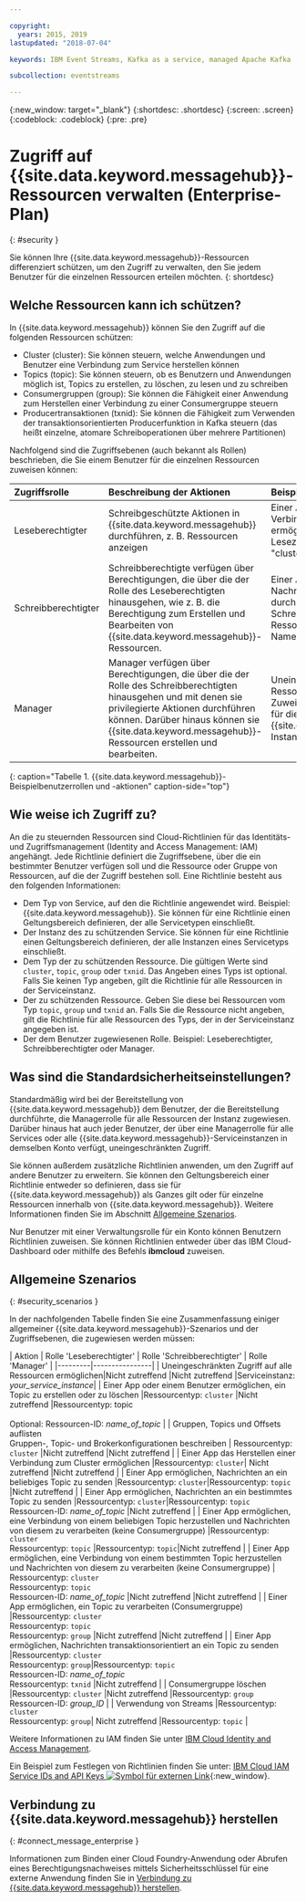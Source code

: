 ```yaml
---

copyright:
  years: 2015, 2019
lastupdated: "2018-07-04"

keywords: IBM Event Streams, Kafka as a service, managed Apache Kafka

subcollection: eventstreams

---
```


{:new_window: target="_blank"}
{:shortdesc: .shortdesc}
{:screen: .screen}
{:codeblock: .codeblock}
{:pre: .pre}

# Zugriff auf {{site.data.keyword.messagehub}}-Ressourcen verwalten (Enterprise-Plan)
{: #security }

Sie können Ihre {{site.data.keyword.messagehub}}-Ressourcen differenziert schützen, um den Zugriff zu verwalten, den Sie jedem Benutzer für die einzelnen Ressourcen erteilen möchten.
{: shortdesc}

## Welche Ressourcen kann ich schützen?

In {{site.data.keyword.messagehub}} können Sie den Zugriff auf die folgenden Ressourcen schützen:
* Cluster (cluster): Sie können steuern, welche Anwendungen und Benutzer eine Verbindung zum Service herstellen können
* Topics (topic): Sie können steuern, ob es Benutzern und Anwendungen möglich ist, Topics zu erstellen, zu löschen, zu lesen und zu schreiben 
* Consumergruppen (group): Sie können die Fähigkeit einer Anwendung zum Herstellen einer Verbindung zu einer Consumergruppe steuern 
* Producertransaktionen (txnid): Sie können die Fähigkeit zum Verwenden der transaktionsorientierten Producerfunktion in Kafka steuern (das heißt einzelne, atomare Schreiboperationen über mehrere Partitionen)

Nachfolgend sind die Zugriffsebenen (auch bekannt als Rollen) beschrieben, die Sie einem Benutzer für die einzelnen Ressourcen zuweisen können:

| Zugriffsrolle | Beschreibung der Aktionen | Beispielaktionen |
|:-----------------|:-----------------|:-----------------|
|  Leseberechtigter | Schreibgeschützte Aktionen in {{site.data.keyword.messagehub}} durchführen, z. B. Ressourcen anzeigen | Einer App das Herstellen einer Verbindung zu einem Cluster ermöglichen durch Zuweisen von Lesezugriff zum Ressourcentyp "cluster" |
| Schreibberechtigter | Schreibberechtigte verfügen über Berechtigungen, die über die der Rolle des Leseberechtigten hinausgehen, wie z. B. die Berechtigung zum Erstellen und Bearbeiten von {{site.data.keyword.messagehub}}-Ressourcen. | Einer App das Senden von Nachrichten an Topics ermöglichen durch das Zuweisen von Schreibzugriff auf Topic-Ressourcentypen und Topic-Namenstypen|
| Manager | Manager verfügen über Berechtigungen, die über die der Rolle des Schreibberechtigten hinausgehen und mit denen sie privilegierte Aktionen durchführen können. Darüber hinaus können sie {{site.data.keyword.messagehub}}-Ressourcen erstellen und bearbeiten. | Uneingeschränkten Zugriff auf alle Ressourcen ermöglichen durch Zuweisen von Verwaltungszugriff für die {{site.data.keyword.messagehub}}-Instanz|
{: caption="Tabelle 1. {{site.data.keyword.messagehub}}-Beispielbenutzerrollen und -aktionen" caption-side="top"}

<!-- comment from Charlie and my reply 
CM: need to confirm if hierarchical e.g. write includes read - and doc. 
KR: I think they do inherit the lower level access https://console.bluemix.net/docs/iam/users_roles.html#iamusermanrol 
-->


## Wie weise ich Zugriff zu?

An die zu steuernden Ressourcen sind Cloud-Richtlinien für das Identitäts- und Zugriffsmanagement (Identity and Access Management: IAM) angehängt. Jede Richtlinie definiert die Zugriffsebene, über die ein bestimmter Benutzer verfügen soll und die Ressource oder Gruppe von Ressourcen, auf die der Zugriff bestehen soll. Eine Richtlinie besteht aus den folgenden Informationen: 
* Dem Typ von Service, auf den die Richtlinie angewendet wird. Beispiel: {{site.data.keyword.messagehub}}. Sie können für eine Richtlinie einen Geltungsbereich definieren, der alle Servicetypen einschließt. 
* Der Instanz des zu schützenden Service. Sie können für eine Richtlinie einen Geltungsbereich definieren, der alle Instanzen eines Servicetyps einschließt. 
* Dem Typ der zu schützenden Ressource. Die gültigen Werte sind <code>cluster</code>, <code>topic</code>, <code>group</code> oder <code>txnid</code>. Das Angeben eines Typs ist optional. Falls Sie keinen Typ angeben, gilt die Richtlinie für alle Ressourcen in der Serviceinstanz. 
* Der zu schützenden Ressource. Geben Sie diese bei Ressourcen vom Typ <code>topic</code>, <code>group</code> und <code>txnid</code> an. Falls Sie die Ressource nicht angeben, gilt die Richtlinie für alle Ressourcen des Typs, der in der Serviceinstanz angegeben ist. 
* Der dem Benutzer zugewiesenen Rolle. Beispiel: Leseberechtigter, Schreibberechtigter oder Manager. 

## Was sind die Standardsicherheitseinstellungen?

Standardmäßig wird bei der Bereitstellung von {{site.data.keyword.messagehub}} dem Benutzer, der die Bereitstellung durchführte, die Managerrolle für alle Ressourcen der Instanz zugewiesen. Darüber hinaus hat auch jeder Benutzer, der über eine Managerrolle für alle Services oder alle {{site.data.keyword.messagehub}}-Serviceinstanzen in demselben Konto verfügt, uneingeschränkten Zugriff. 

Sie können außerdem zusätzliche Richtlinien anwenden, um den Zugriff auf andere Benutzer zu erweitern. Sie können den Geltungsbereich einer Richtlinie entweder so definieren, dass sie für {{site.data.keyword.messagehub}} als Ganzes gilt oder für einzelne Ressourcen innerhalb von {{site.data.keyword.messagehub}}. Weitere Informationen finden Sie im Abschnitt [Allgemeine Szenarios](#security_scenarios).

Nur Benutzer mit einer Verwaltungsrolle für ein Konto können Benutzern Richtlinien zuweisen. Sie können Richtlinien entweder über das IBM Cloud-Dashboard oder mithilfe des Befehls **ibmcloud** zuweisen. 
<!--
For example steps for {{site.data.keyword.messagehub}}, see [Examples](#security_examples).
-->


## Allgemeine Szenarios
{: #security_scenarios }

In der nachfolgenden Tabelle finden Sie eine Zusammenfassung einiger allgemeiner {{site.data.keyword.messagehub}}-Szenarios und der Zugriffsebenen, die zugewiesen werden müssen:

| Aktion | Rolle 'Leseberechtigter' | Rolle 'Schreibberechtigter' | Rolle 'Manager' |
|---------|----------------|
| Uneingeschränkten Zugriff auf alle Ressourcen ermöglichen|Nicht zutreffend   |Nicht zutreffend  |Serviceinstanz: <var class="keyword varname">your_service_instance</var>|
| Einer App oder einem Benutzer ermöglichen, ein Topic zu erstellen oder zu löschen |Ressourcentyp: <code>cluster</code>   |Nicht zutreffend  |Ressourcentyp: topic <br/><br/>Optional: Ressourcen-ID: <var class="keyword varname">name_of_topic</var> |
| Gruppen, Topics und Offsets auflisten <br/> Gruppen-, Topic- und Brokerkonfigurationen beschreiben | Ressourcentyp: <code>cluster</code>      |Nicht zutreffend  |Nicht zutreffend      |
| Einer App das Herstellen einer Verbindung zum Cluster ermöglichen  |Ressourcentyp: <code>cluster</code>| Nicht zutreffend     |Nicht zutreffend      |
| Einer App ermöglichen, Nachrichten an ein beliebiges Topic zu senden  |Ressourcentyp: <code>cluster</code>|Ressourcentyp: <code>topic</code> |Nicht zutreffend     |
| Einer App ermöglichen, Nachrichten an ein bestimmtes Topic zu senden  |Ressourcentyp: <code>cluster</code>|Ressourcentyp: <code>topic</code><br/>Ressourcen-ID: <var class="keyword varname">name_of_topic</var>      |Nicht zutreffend     |
| Einer App ermöglichen, eine Verbindung von einem beliebigen Topic herzustellen und Nachrichten von diesem zu verarbeiten (keine Consumergruppe)  |Ressourcentyp: <code>cluster</code> <br/>Ressourcentyp: <code>topic</code> |Ressourcentyp: <code>topic</code>|Nicht zutreffend     |
| Einer App ermöglichen, eine Verbindung von einem bestimmten Topic herzustellen und Nachrichten von diesem zu verarbeiten (keine Consumergruppe)  | Ressourcentyp: <code>cluster</code> <br/>Ressourcentyp: <code>topic</code><br/>Ressourcen-ID: <var class="keyword varname">name_of_topic</var> |Nicht zutreffend     |Nicht zutreffend     |
| Einer App ermöglichen, ein Topic zu verarbeiten (Consumergruppe)  |Ressourcentyp: <code>cluster</code> <br/>Ressourcentyp: <code>topic</code><br/> Ressourcentyp: <code>group</code> |Nicht zutreffend      |Nicht zutreffend     |
| Einer App ermöglichen, Nachrichten transaktionsorientiert an ein Topic zu senden  |Ressourcentyp: <code>cluster</code> <br/> Ressourcentyp: <code>group</code>|Ressourcentyp: <code>topic</code> <br/>Ressourcen-ID: <var class="keyword varname">name_of_topic</var> <br/>Ressourcentyp: <code>txnid</code> |Nicht zutreffend     |
| Consumergruppe löschen |Ressourcentyp: <code>cluster</code> |Nicht zutreffend  |Ressourcentyp: <code>group</code> <br/>Ressourcen-ID: <var class="keyword varname">group_ID</var>      |
| Verwendung von Streams |Ressourcentyp: <code>cluster</code></br>Ressourcentyp: <code>group</code>| Nicht zutreffend  |Ressourcentyp: <code>topic</code>    |

Weitere Informationen zu IAM finden Sie unter
[IBM Cloud Identity and Access Management](/docs/iam?topic=iam-iamoverview#iamoverview).

Ein Beispiel zum Festlegen von Richtlinien finden Sie unter:
[IBM Cloud IAM Service IDs and API Keys ![Symbol für externen Link](../../icons/launch-glyph.svg "Symbol für externen Link")](https://www.ibm.com/blogs/bluemix/2017/10/introducing-ibm-cloud-iam-service-ids-api-keys/){:new_window}.


## Verbindung zu {{site.data.keyword.messagehub}} herstellen
{: #connect_message_enterprise }

Informationen zum Binden einer Cloud Foundry-Anwendung oder Abrufen eines Berechtigungsnachweises mittels Sicherheitsschlüssel für eine externe Anwendung finden Sie in
[Verbindung zu {{site.data.keyword.messagehub}} herstellen](/docs/services/EventStreams?topic=eventstreams-connecting).

<!-- 28/06/18 - Karen: draft info only

## Examples
{: #security_examples }

I want to give a user access to create or delete a topic:

1. From the IBM Cloud dashboard, go to the **Manage** tab &gt; **Security** &gt; **Identity and Access**, and then select **Users**.
2. Click **Invite users**.
3. Specify the email address of the user that you want to invite.
4. In the **Access** section, expand the **Services** option.
5. Choose to assign access to a **Resource**.
6. In the **Services** section, select **{{site.data.keyword.messagehub}}**
7. In the **Region** section, make your selection.
8. In the **Service instance** section, locate your instance and select it.
9. In the **Resource type** section, enter **cluster**.
10. In the **Select roles** section, check the **Reader** box.
11. In the **Resource type** section, enter **topic**.
12. In the **Select roles** section, check the **Manager** box.
13. Click **Invite users**.

-->















